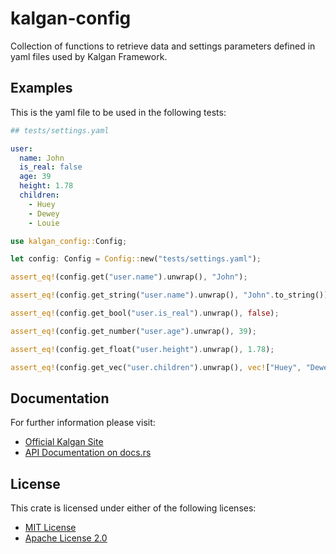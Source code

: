 # kalgan-config

Collection of functions to retrieve data and settings parameters defined in yaml files used by Kalgan Framework.

## Examples

This is the yaml file to be used in the following tests:
```yaml
## tests/settings.yaml

user:
  name: John
  is_real: false
  age: 39
  height: 1.78
  children:
    - Huey
    - Dewey
    - Louie
```
```rust
use kalgan_config::Config;

let config: Config = Config::new("tests/settings.yaml");
```
```rust
assert_eq!(config.get("user.name").unwrap(), "John");
```
```rust
assert_eq!(config.get_string("user.name").unwrap(), "John".to_string());
```
```rust
assert_eq!(config.get_bool("user.is_real").unwrap(), false);
```
```rust
assert_eq!(config.get_number("user.age").unwrap(), 39);
```
```rust
assert_eq!(config.get_float("user.height").unwrap(), 1.78);
```
```rust
assert_eq!(config.get_vec("user.children").unwrap(), vec!["Huey", "Dewey", "Louie"]);
```
    
## Documentation

For further information please visit:

* [Official Kalgan Site](https://kalgan.eduardocasas.com)
* [API Documentation on docs.rs](https://docs.rs/kalgan-config)


## License

This crate is licensed under either of the following licenses:

* [MIT License](https://choosealicense.com/licenses/mit/)
* [Apache License 2.0](https://choosealicense.com/licenses/apache-2.0/)
